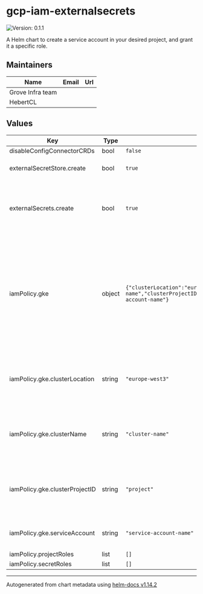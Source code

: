 # gcp-iam-externalsecrets

![Version: 0.1.1](https://img.shields.io/badge/Version-0.1.1-informational?style=flat-square)

A Helm chart to create a service account in your desired project, and grant it a specific role.

## Maintainers

| Name | Email | Url |
| ---- | ------ | --- |
| Grove Infra team |  |  |
| HebertCL |  |  |

## Values

| Key | Type | Default | Description |
|-----|------|---------|-------------|
| disableConfigConnectorCRDs | bool | `false` |  |
| externalSecretStore.create | bool | `true` | Wether to create both SecretStore |
| externalSecrets.create | bool | `true` | Wether to create ExternalSecret s K8s Resources foreach secretIDs |
| iamPolicy.gke | object | `{"clusterLocation":"europe-west3","clusterName":"cluster-name","clusterProjectID":"project","serviceAccount":"service-account-name"}` | Name of the GCP Service Account to create. The service account will be created under the same project as the cluster in order to allow Workload Identity to work |
| iamPolicy.gke.clusterLocation | string | `"europe-west3"` | Location of the cluster in which to create the External Secrets K8s resources |
| iamPolicy.gke.clusterName | string | `"cluster-name"` | Name of the cluster in which to create the External Secrets K8s resources |
| iamPolicy.gke.clusterProjectID | string | `"project"` | GCP Project of the cluster in which to create the External Secrets K8s resources |
| iamPolicy.gke.serviceAccount | string | `"service-account-name"` | K8s SA which will be used to get the secrets |
| iamPolicy.projectRoles | list | `[]` |  |
| iamPolicy.secretRoles | list | `[]` |  |

----------------------------------------------
Autogenerated from chart metadata using [helm-docs v1.14.2](https://github.com/norwoodj/helm-docs/releases/v1.14.2)
